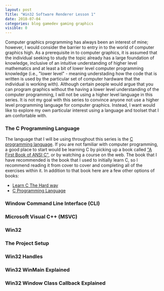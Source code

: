 ```yaml
---
layout: post
Title: "Win32 Software Renderer Lesson 1"
date: 2018-07-04
categories: blog gamedev gaming graphics
visible: 0
---
```

Computer graphics programming has always been an interest of mine; however, I would consider the barrier to entry in to the world of computer graphics high.
As a prerequisite in to computer graphics, it is assumed that the individual seeking to study the topic already has a large foundation of knowledge, inclusive of
an intuitive understanding of higher level mathematics and at least a bit of lower level computer programming knowledge (i.e., "lower level" - meaning
understading how the code that is written is used by the particular set of computer hardware that the individual is working with). Although certain people would
argue that you can program graphics without the having a lower level understanding of the computer programming, I will not be using a higher level language in 
this series. It is not my goal with this series to convince anyone not use a higher level programming language for computer graphics. Instead, I want would
like to explore my own particular interest using a language and toolset that I am confortable with.

### The C Programming Language
The language that I will be using throughout this series is the [C programming language][c-lang]. If you are not familiar with computer programming, a good
place to start would be learning C by picking up a book called ["A First Book of ANSI C"][first-book-of-c], or by watching a course on the web. The book that
I have recommended is the book that I used to initially learn C, so I recommend reading it from cover to cover and completing all of the exercises within it.
In addition to that book here are a few other options of books:
- [Learn C The Hard way][learn-c-the-hard-way]
- [C Programming Language][k&r]



### Window Command Line Interface (CLI)


### Microsoft Visual C++ (MSVC)


### Win32


### The Project Setup


### Win32 Handles


### Win32 WinMain Explained


### Win32 Window Class Callback Explained


[c-lang]:						https://en.wikipedia.org/wiki/C_(programming_language)
[first-book-of-c]:  			https://www.amazon.com/First-Book-Fourth-Introduction-Programming/dp/1418835560
[learn-c-the-hard-way]:			https://www.amazon.com/Learn-Hard-Way-Practical-Computational/dp/0321884922
[k&r]:							https://www.amazon.com/Programming-Language-2nd-Brian-Kernighan/dp/0131103628
